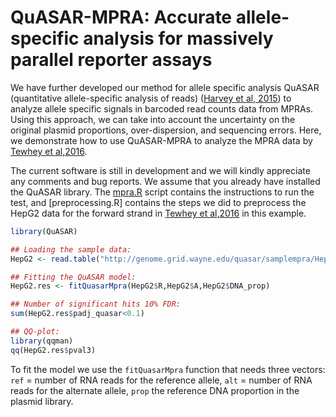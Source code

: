# QuASAR-MPRA: Accurate allele-specific analysis for massively parallel  reporter assays
We have further developed our method for allele specific analysis QuASAR (quantitative allele-specific analysis of reads) ([Harvey et al, 2015]) to analyze allele specific signals in barcoded read counts data from MPRAs. Using this approach, we can take into account the uncertainty on the original plasmid proportions, over-dispersion, and sequencing errors. Here, we demonstrate how to use QuASAR-MPRA to analyze the MPRA data by [Tewhey et al,2016].

The current software is still in development and we will kindly appreciate any comments and bug reports. We assume that you already have installed the QuASAR library. The [mpra.R] script contains the instructions to run the test, and [preprocessing.R] contains the steps we did to preprocess the HepG2 data for the forward strand in [Tewhey et al,2016] in this example. 

```R
library(QuASAR)

## Loading the sample data:
HepG2 <- read.table("http://genome.grid.wayne.edu/quasar/samplempra/HepG2.mpra.txt",sep='\t',as.is=T,header=T)

## Fitting the QuASAR model:
HepG2.res <- fitQuasarMpra(HepG2$R,HepG2$A,HepG2$DNA_prop)

## Number of significant hits 10% FDR:
sum(HepG2.res$padj_quasar<0.1)

## QQ-plot: 
library(qqman)
qq(HepG2.res$pval3)

```

To fit the model we use the `fitQuasarMpra` function that needs three vectors: `ref` = number of RNA reads for the reference allele, `alt` = number of RNA reads for the alternate allele, `prop` the reference DNA proportion in the plasmid library. 

<!-- links -->
[Harvey et al, 2015]:http://bioinformatics.oxfordjournals.org/content/31/8/1235
[mpra.R]:mpra.R
[Tewhey et al,2016]:https://www.ncbi.nlm.nih.gov/pubmed/27259153

